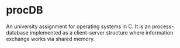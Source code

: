 # procDB
An university assignment for operating systems in C. It is an process-database implemented as a client-server structure where information exchange works via shared memory.

